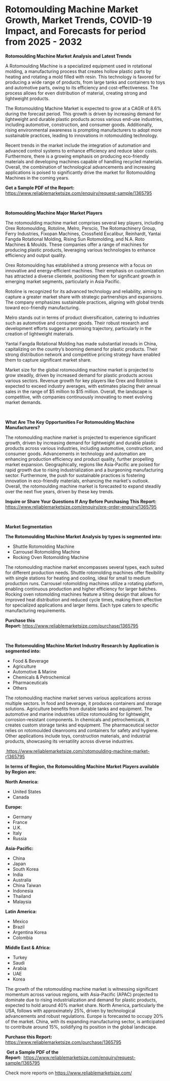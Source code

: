 <p><h1>Rotomoulding Machine Market Growth, Market Trends, COVID-19 Impact, and Forecasts for period from 2025 - 2032</h1></p><p><strong>Rotomoulding Machine Market Analysis and Latest Trends</strong></p>
<p><p>A Rotomoulding Machine is a specialized equipment used in rotational molding, a manufacturing process that creates hollow plastic parts by heating and rotating a mold filled with resin. This technology is favored for producing a wide range of products, from large tanks and containers to toys and automotive parts, owing to its efficiency and cost-effectiveness. The process allows for even distribution of material, creating strong and lightweight products.</p><p>The Rotomoulding Machine Market is expected to grow at a CAGR of 8.6% during the forecast period. This growth is driven by increasing demand for lightweight and durable plastic products across various end-use industries, including automotive, construction, and consumer goods. Additionally, rising environmental awareness is prompting manufacturers to adopt more sustainable practices, leading to innovations in rotomoulding technology.</p><p>Recent trends in the market include the integration of automation and advanced control systems to enhance efficiency and reduce labor costs. Furthermore, there is a growing emphasis on producing eco-friendly materials and developing machines capable of handling recycled materials. Overall, the combination of technological advancements and increasing applications is poised to significantly drive the market for Rotomoulding Machines in the coming years.</p></p>
<p><strong>Get a Sample PDF of the Report:&nbsp;</strong> <a href="https://www.reliablemarketsize.com/enquiry/request-sample/1365795?utm_campaign=3072&utm_medium=2&utm_source=Github&utm_content=ia&utm_term=22032025&utm_id=rotomoulding-machine">https://www.reliablemarketsize.com/enquiry/request-sample/1365795</a></p>
<p>&nbsp;</p>
<p><strong>Rotomoulding Machine Major Market Players</strong></p>
<p><p>The rotomoulding machine market comprises several key players, including Orex Rotomoulding, Rotoline, Melro, Perscio, The Rotomachinery Group, Ferry Industries, Fixopan Machines, Crossfield Excalibur, Reinhardt, Yantai Fangda Rotational Molding, Rising Sun Rotomolding, and N.A. Roto Machines & Moulds. These companies offer a range of machines for producing plastic products, leveraging various technologies to enhance efficiency and output quality.</p><p>Orex Rotomoulding has established a strong presence with a focus on innovative and energy-efficient machines. Their emphasis on customization has attracted a diverse clientele, positioning them for significant growth in emerging market segments, particularly in Asia Pacific.</p><p>Rotoline is recognized for its advanced technology and reliability, aiming to capture a greater market share with strategic partnerships and expansions. The company emphasizes sustainable practices, aligning with global trends toward eco-friendly manufacturing.</p><p>Melro stands out in terms of product diversification, catering to industries such as automotive and consumer goods. Their robust research and development efforts suggest a promising trajectory, particularly in the creation of lightweight materials.</p><p>Yantai Fangda Rotational Molding has made substantial inroads in China, capitalizing on the country’s booming demand for plastic products. Their strong distribution network and competitive pricing strategy have enabled them to capture significant market share.</p><p>Market size for the global rotomoulding machine market is projected to grow steadily, driven by increased demand for plastic products across various sectors. Revenue growth for key players like Orex and Rotoline is expected to exceed industry averages, with estimates placing their annual sales in the range of $5 million to $15 million. Overall, the landscape is competitive, with companies continuously innovating to meet evolving market demands.</p></p>
<p>&nbsp;</p>
<p><strong>What Are The Key Opportunities For Rotomoulding Machine Manufacturers?</strong></p>
<p><p>The rotomoulding machine market is projected to experience significant growth, driven by increasing demand for lightweight and durable plastic products across various industries, including automotive, construction, and consumer goods. Advancements in technology and automation are enhancing production efficiency and product quality, further propelling market expansion. Geographically, regions like Asia-Pacific are poised for rapid growth due to rising industrialization and a burgeoning manufacturing sector. Furthermore, the push for sustainable practices is fostering innovation in eco-friendly materials, enhancing the market's outlook. Overall, the rotomoulding machine market is forecasted to expand steadily over the next five years, driven by these key trends.</p></p>
<p><strong>Inquire or Share Your Questions If Any Before Purchasing This Report:</strong> <a href="https://www.reliablemarketsize.com/enquiry/pre-order-enquiry/1365795?utm_campaign=3072&utm_medium=2&utm_source=Github&utm_content=ia&utm_term=22032025&utm_id=rotomoulding-machine">https://www.reliablemarketsize.com/enquiry/pre-order-enquiry/1365795</a></p>
<p>&nbsp;</p>
<p><strong>Market Segmentation</strong></p>
<p><strong>The Rotomoulding Machine Market Analysis by types is segmented into:</strong></p>
<p><ul><li>Shuttle Rotomolding Machine</li><li>Carrousel Rotomolding Machine</li><li>Rocking Oven Rotomolding Machine</li></ul></p>
<p><p>The rotomoulding machine market encompasses several types, each suited for different production needs. Shuttle rotomolding machines offer flexibility with single stations for heating and cooling, ideal for small to medium production runs. Carrousel rotomolding machines utilize a rotating platform, enabling continuous production and higher efficiency for larger batches. Rocking oven rotomolding machines feature a tilting design that allows for improved heat distribution and reduced cycle times, making them effective for specialized applications and larger items. Each type caters to specific manufacturing requirements.</p></p>
<p><strong>Purchase this Report:&nbsp;</strong><a href="https://www.reliablemarketsize.com/purchase/1365795?utm_campaign=3072&utm_medium=2&utm_source=Github&utm_content=ia&utm_term=22032025&utm_id=rotomoulding-machine">https://www.reliablemarketsize.com/purchase/1365795</a></p>
<p>&nbsp;</p>
<p><strong>The Rotomoulding Machine Market Industry Research by Application is segmented into:</strong></p>
<p><ul><li>Food & Beverage</li><li>Agriculture</li><li>Automotive & Marine</li><li>Chemicals & Petrochemical</li><li>Pharmaceuticals</li><li>Others</li></ul></p>
<p><p>The rotomoulding machine market serves various applications across multiple sectors. In food and beverage, it produces containers and storage solutions. Agriculture benefits from durable tanks and equipment. The automotive and marine industries utilize rotomoulding for lightweight, corrosion-resistant components. In chemicals and petrochemicals, it creates custom storage tanks and equipment. The pharmaceutical sector relies on rotomoulded cleanrooms and containers for safety and hygiene. Other applications include toys, construction materials, and industrial products, showcasing its versatility across diverse industries.</p></p>
<p><a href="https://www.reliablemarketsize.com/rotomoulding-machine-market-r1365795?utm_campaign=3072&utm_medium=2&utm_source=Github&utm_content=ia&utm_term=22032025&utm_id=rotomoulding-machine">&nbsp;https://www.reliablemarketsize.com/rotomoulding-machine-market-r1365795</a></p>
<p><strong>In terms of Region, the Rotomoulding Machine Market Players available by Region are:</strong></p>
<p>
    <p> <strong> North America: </strong>
        <ul>
            <li>United States</li>
            <li>Canada</li>
        </ul>
        </p> 
    <p> <strong> Europe: </strong>
        <ul>
            <li>Germany</li>
            <li>France</li>
            <li>U.K.</li>
            <li>Italy</li>
            <li>Russia</li>
        </ul>
        </p> 
    <p> <strong> Asia-Pacific: </strong>
        <ul>
            <li>China</li>
            <li>Japan</li>
            <li>South Korea</li>
            <li>India</li>
            <li>Australia</li>
            <li>China Taiwan</li>
            <li>Indonesia</li>
            <li>Thailand</li>
            <li>Malaysia</li>
        </ul>
        </p> 
    <p> <strong> Latin America: </strong>
        <ul>
            <li>Mexico</li>
            <li>Brazil</li>
            <li>Argentina Korea</li>
            <li>Colombia</li>
        </ul>
        </p> 
    <p> <strong> Middle East & Africa: </strong>
        <ul>
            <li>Turkey</li>
            <li>Saudi</li>
            <li>Arabia</li>
            <li>UAE</li>
            <li>Korea</li>
        </ul>
    </p>
    </p>
<p><p>The growth of the rotomoulding machine market is witnessing significant momentum across various regions, with Asia-Pacific (APAC) projected to dominate due to rising industrialization and demand for plastic products, expected to hold around 40% market share. North America, particularly the USA, follows with approximately 25%, driven by technological advancements and robust regulations. Europe is forecasted to occupy 20% of the market. China, with its expanding manufacturing sector, is anticipated to contribute around 15%, solidifying its position in the global landscape.</p></p>
<p><strong>Purchase this Report: </strong><a href="https://www.reliablemarketsize.com/purchase/1365795?utm_campaign=3072&utm_medium=2&utm_source=Github&utm_content=ia&utm_term=22032025&utm_id=rotomoulding-machine">https://www.reliablemarketsize.com/purchase/1365795</a></p>
<p>&nbsp;<strong>Get a Sample PDF of the Report:&nbsp;&nbsp;</strong><a href="https://www.reliablemarketsize.com/enquiry/request-sample/1365795?utm_campaign=3072&utm_medium=2&utm_source=Github&utm_content=ia&utm_term=22032025&utm_id=rotomoulding-machine">https://www.reliablemarketsize.com/enquiry/request-sample/1365795</a></p>
<p><strong></strong></p>
<p>Check more reports on <a href="https://www.reliablemarketsize.com/?utm_campaign=3072&utm_medium=2&utm_source=Github&utm_content=ia&utm_term=22032025&utm_id=rotomoulding-machine">https://www.reliablemarketsize.com/</a></p>